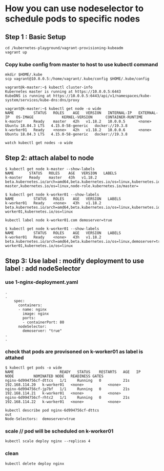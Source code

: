 # How you can use nodeselector to schedule pods to specific nodes

## Step 1 : Basic Setup

```
cd /kubernetes-playground/vagrant-provisioning-kubeadm
vagrant up
```

### Copy kube config from master to host to use kubectl command
```
mkdir $HOME/.kube
scp vagrant@10.0.0.5:/home/vagrant/.kube/config $HOME/.kube/config
```

```
vagrant@k-master:~$ kubectl cluster-info
Kubernetes master is running at https://10.0.0.5:6443
KubeDNS is running at https://10.0.0.5:6443/api/v1/namespaces/kube-system/services/kube-dns:dns/proxy

vagrant@k-master:~$ kubectl get node -o wide
NAME         STATUS   ROLES    AGE   VERSION   INTERNAL-IP   EXTERNAL-IP   OS-IMAGE             KERNEL-VERSION      CONTAINER-RUNTIME
k-master     Ready    master   42h   v1.18.2   10.0.0.5      <none>        Ubuntu 18.04.3 LTS   4.15.0-58-generic   docker://19.3.8
k-worker01   Ready    <none>   42h   v1.18.2   10.0.0.6      <none>        Ubuntu 18.04.3 LTS   4.15.0-58-generic   docker://19.3.8
```

```
watch kubectl get nodes -o wide
```

## Step 2: attach alabel to node

```
$ kubectl get node k-master --show-labels
NAME       STATUS   ROLES    AGE   VERSION   LABELS
k-master   Ready    master   43h   v1.18.2   beta.kubernetes.io/arch=amd64,beta.kubernetes.io/os=linux,kubernetes.io/arch=amd64,kubernetes.io/hostname=k-master,kubernetes.io/os=linux,node-role.kubernetes.io/master=

$ kubectl get node k-worker01 --show-labels
NAME         STATUS   ROLES    AGE   VERSION   LABELS
k-worker01   Ready    <none>   43h   v1.18.2   beta.kubernetes.io/arch=amd64,beta.kubernetes.io/os=linux,kubernetes.io/arch=amd64,kubernetes.io/hostname=k-worker01,kubernetes.io/os=linux
```

```
kubectl label node k-worker01.com demoserver=true
```

```
$ kubectl get node k-worker01 --show-labels
NAME         STATUS   ROLES    AGE   VERSION   LABELS
k-worker01   Ready    <none>   43h   v1.18.2   beta.kubernetes.io/arch=amd64,beta.kubernetes.io/os=linux,demoserver=true,kubernetes.io/arch=amd64,kubernetes.io/hostname=k-worker01,kubernetes.io/os=linux
```


## Step 3: Use label : modify deployment to use label : add nodeSelector
### use 1-nginx-deployment.yaml
```
.
.
    spec:
      containers:
      - name: nginx
        image: nginx
        ports:
        - containerPort: 80
      nodeSelector:
        demoserver: "true"
.
.

```
### check that pods are provisoned on k-worker01 as label is attahed

```
$ kubectl get pods -o wide
NAME                     READY   STATUS    RESTARTS   AGE   IP               NODE         NOMINATED NODE   READINESS GATES
nginx-6d994756cf-dttcs   1/1     Running   0          21s   192.168.114.20   k-worker01   <none>           <none>
nginx-6d994756cf-jp7bf   1/1     Running   0          21s   192.168.114.21   k-worker01   <none>           <none>
nginx-6d994756cf-rhtc2   1/1     Running   0          21s   192.168.114.22   k-worker01   <none>           <none>
```

```
kubectl describe pod nginx-6d994756cf-dttcs
out
Node-Selectors:  demoserver=true
```

### scale // pod will be scheduled on k-worker01
```
kubectl scale deploy nginx --replicas 4
```

### clean
```
kubectl delete deploy nginx
```


